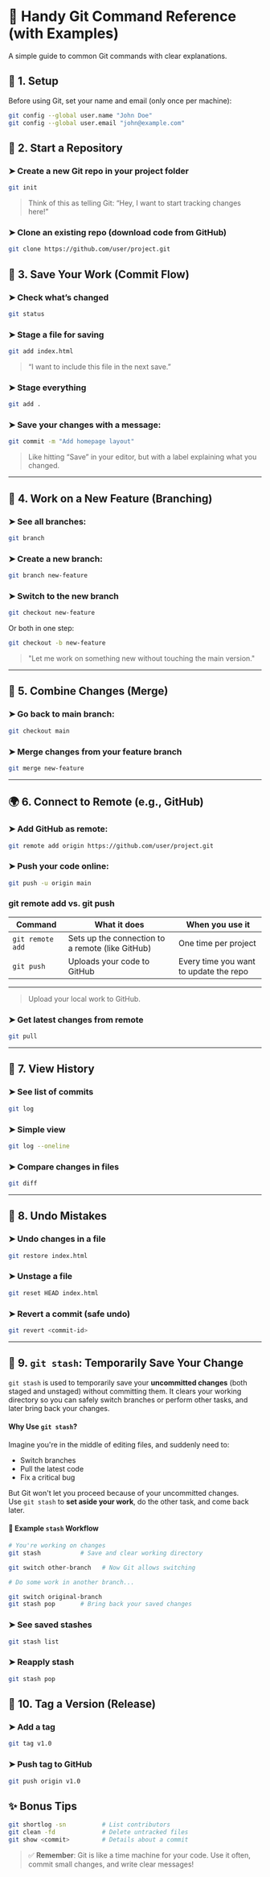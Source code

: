 # 🧠 Handy Git Command Reference (with Examples)

A simple guide to common Git commands with clear explanations.

## 🔧 1. Setup

Before using Git, set your name and email (only once per machine):

```bash
git config --global user.name "John Doe"
git config --global user.email "john@example.com"
```

## 📁 2. Start a Repository

### ➤ Create a new Git repo in your project folder

```bash
git init
```

> Think of this as telling Git: “Hey, I want to start tracking changes here!”

### ➤ Clone an existing repo (download code from GitHub)

```bash
git clone https://github.com/user/project.git
```

## 💾 3. Save Your Work (Commit Flow)

### ➤ Check what’s changed

```bash
git status
```

### ➤ Stage a file for saving

```bash
git add index.html
```

> “I want to include this file in the next save.”

### ➤ Stage everything

```bash
git add .
```

### ➤ Save your changes with a message:

```bash
git commit -m "Add homepage layout"
```

> Like hitting “Save” in your editor, but with a label explaining what you changed.

---

## 🌿 4. Work on a New Feature (Branching)

### ➤ See all branches:

```bash
git branch
```

### ➤ Create a new branch:

```bash
git branch new-feature
```

### ➤ Switch to the new branch

```bash
git checkout new-feature
```

Or both in one step:

```bash
git checkout -b new-feature
```

> "Let me work on something new without touching the main version."

---

## 🔁 5. Combine Changes (Merge)

### ➤ Go back to main branch:

```bash
git checkout main
```

### ➤ Merge changes from your feature branch

```bash
git merge new-feature
```

---

## 🌍 6. Connect to Remote (e.g., GitHub)

### ➤ Add GitHub as remote:

```bash
git remote add origin https://github.com/user/project.git
```

### ➤ Push your code online:

```bash
git push -u origin main
```

### git remote add vs. git push

| Command          | What it does                                     | When you use it                        |
| ---------------- | ------------------------------------------------ | -------------------------------------- |
| `git remote add` | Sets up the connection to a remote (like GitHub) | One time per project                   |
| `git push`       | Uploads your code to GitHub                      | Every time you want to update the repo |
----

> Upload your local work to GitHub.

### ➤ Get latest changes from remote

```bash
git pull
```

---

## 📜 7. View History

### ➤ See list of commits

```bash
git log
```

### ➤ Simple view

```bash
git log --oneline
```

### ➤ Compare changes in files

```bash
git diff
```

---

## 🧽 8. Undo Mistakes

### ➤ Undo changes in a file

```bash
git restore index.html
```

### ➤ Unstage a file

```bash
git reset HEAD index.html
```

### ➤ Revert a commit (safe undo)

```bash
git revert <commit-id>
```

---

## 💼 9. `git stash`: Temporarily Save Your Change

`git stash` is used to temporarily save your **uncommitted changes** (both staged and unstaged) without committing them. It clears your working directory so you can safely switch branches or perform other tasks, and later bring back your changes.

#### Why Use `git stash`?

Imagine you're in the middle of editing files, and suddenly need to:

- Switch branches
- Pull the latest code
- Fix a critical bug

But Git won't let you proceed because of your uncommitted changes.  
Use `git stash` to **set aside your work**, do the other task, and come back later.

#### 🧪 Example `stash` Workflow

```bash
# You're working on changes
git stash           # Save and clear working directory

git switch other-branch   # Now Git allows switching

# Do some work in another branch...

git switch original-branch
git stash pop       # Bring back your saved changes

```

### ➤ See saved stashes

```bash
git stash list
```

### ➤ Reapply stash

```bash
git stash pop
```

## 🔖 10. Tag a Version (Release)

### ➤ Add a tag

```bash
git tag v1.0
```

### ➤ Push tag to GitHub

```bash
git push origin v1.0
```

## ✨ Bonus Tips

```bash
git shortlog -sn          # List contributors
git clean -fd             # Delete untracked files
git show <commit>         # Details about a commit
```

> ✅ **Remember**: Git is like a time machine for your code. Use it often, commit small changes, and write clear messages!
